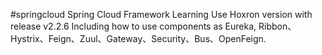 #springcloud
Spring Cloud Framework Learning
Use Hoxron version with release v2.2.6
Including how to use components as Eureka, Ribbon、Hystrix、Feign、Zuul、Gateway、Security、Bus、OpenFeign.
